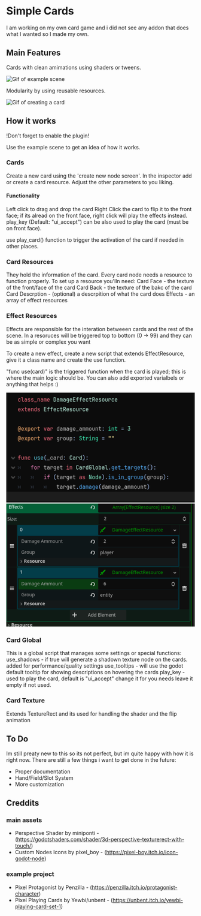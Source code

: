 # Simple Cards

I am working on my own card game and i did not see any addon that does what I wanted so I made my own.

## Main Features
Cards with clean amimations using shaders or tweens.

![Gif of example scene](https://github.com/twdoor/simplecards/blob/main/git_assets/card_showcase.gif)

Modularity by using reusable resources.

![Gif of creating a card](https://github.com/twdoor/simplecards/blob/main/git_assets/creation_showcase.gif)

## How it works
!Don't forget to enable the plugin!

Use the example scene to get an idea of how it works.

### Cards
Create a new card using the 'create new node screen'.
In the inspector add or create a card resource. Adjust the other parameters to you liking.

#### Functionality
Left click to drag and drop the card
Right Click the card to flip it to the front face; if its alread on the front face, right click will play the effects instead.
play_key (Default: "ui_accept") can be also used to play the card (must be on front face).

use play_card() function to trigger the activation of the card if needed in other places.

### Card Resources
They hold the information of the card. Every card node needs a resource to function properly.
To set up a resource you'lln need:
Card Face - the texture of the front/face of the card
Card Back - the texture of the bakc of the card
Card Descrption - (optional) a descrpition of what the card does
Effects - an array of effect resources

### Effect Resources
Effects are responsible for the interation betweeen cards and the rest of the scene.
In a resoruces will be triggered top to bottom (0 -> 99) and they can be as simple or complex you want

To create a new effect, create a new script that extends EffectResource, give it a class name and create the use function.

"func use(card)" is the triggered function when the card is played; this is where the main logic should be.
You can also add exported varialbels or anything that helps :)

![photo of example code](https://github.com/twdoor/simplecards/blob/main/git_assets/effect_code.png)
![photo of example setup](https://github.com/twdoor/simplecards/blob/main/git_assets/effect_res.png)

### Card Global
This is a global script that manages some settings or special functions:
use_shadows - if true will generate a shadown texture node on the cards. added for performance/quality settings
use_tooltips - will use the godot default tooltip for showing descriptions on hovering the cards
play_key - used to play the card, default is "ui_accept" change it for you needs leave it empty if not used.

### Card Texture
Extends TextureRect and its used for handling the shader and the flip animation

## To Do
Im still preaty new to this so its not perfect, but im quite happy with how it is right now.
There are still a few things i want to get done in the future:
- Proper documentation
- Hand/Field/Slot System
- More customization

## Creddits
### main assets
- Perspective Shader by miniponti - (https://godotshaders.com/shader/3d-perspective-texturerect-with-touch/)
- Custom Nodes Icons by pixel_boy - (https://pixel-boy.itch.io/icon-godot-node) 

### example project
- Pixel Protagonist by Penzilla - (https://penzilla.itch.io/protagonist-character)
- Pixel Playing Cards by Yewbi/unbent - (https://unbent.itch.io/yewbi-playing-card-set-1)
